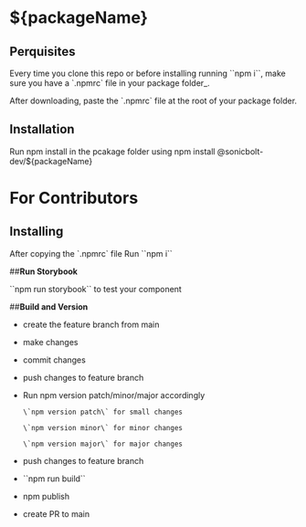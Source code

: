 # **${packageName}**
  
  ## **Perquisites**
  
  Every time you clone this repo or before installing running \`\`npm i\`\`, make sure you have a \`.npmrc\` file in your package folder_.
  
  After downloading, paste the \`.npmrc\` file at the root of your package folder.
  
  ## **Installation**
  
  Run npm install in the pcakage folder using
      npm install @sonicbolt-dev/${packageName}
  
  # **For Contributors**
  
  ## **Installing**
  
  After copying the \`.npmrc\` file
  Run \`\`npm i\`\`
  
  ##**Run Storybook**
  
  \`\`npm run storybook\`\` to test your component 
  
  ##**Build and Version**
  - create the feature branch from main
     
  - make changes
     
  - commit changes
     
  - push changes to feature branch
     
  - Run npm version patch/minor/major accordingly
     
        \`npm version patch\` for small changes
        
        \`npm version minor\` for minor changes
        
        \`npm version major\` for major changes
        
  - push changes to feature branch
     
  - \`\`npm run build\`\`
     
  - npm publish
     
   - create PR to main
